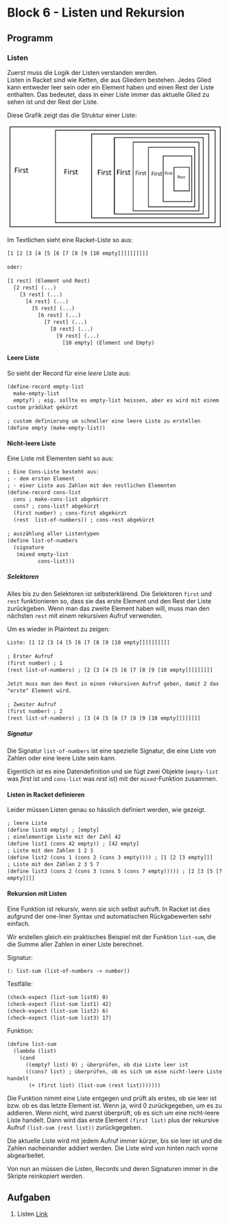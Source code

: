 # Block 6 - Listen und Rekursion

## Programm

### Listen

Zuerst muss die Logik der Listen verstanden werden.  
Listen in Racket sind wie Ketten, die aus Gliedern bestehen. Jedes Glied kann entweder leer sein oder ein Element haben und einen Rest der Liste enthalten. Das bedeutet, dass in einer Liste immer das aktuelle Glied zu sehen ist und der Rest der Liste.

Diese Grafik zeigt das die Struktur einer Liste:

![Listen](./assets/Listen.jpg)

Im Textlichen sieht eine Racket-Liste so aus:

```plaintext
[1 [2 [3 [4 [5 [6 [7 [8 [9 [10 empty]]]]]]]]]]

oder:

[1 rest] (Element und Rest)
  [2 rest] (...)
    [3 rest] (...)
      [4 rest] (...)
        [5 rest] (...)
          [6 rest] (...)
            [7 rest] (...)
              [8 rest] (...)
                [9 rest] (...)
                  [10 empty] (Element und Empty)
```

#### Leere Liste

So sieht der Record für eine _leere_ Liste aus:

```racket
(define-record empty-list
  make-empty-list
  empty?) ; eig. sollte es empty-list heissen, aber es wird mit einem custom prädikat gekürzt

; custom definierung um schneller eine leere Liste zu erstellen
(define empty (make-empty-list))
```

#### Nicht-leere Liste

Eine Liste mit Elementen sieht so aus:

```racket
; Eine Cons-Liste besteht aus:
; - dem ersten Element
; - einer Liste aus Zahlen mit den restlichen Elementen
(define-record cons-list
  cons ; make-cons-list abgekürzt
  cons? ; cons-list? abgekürzt
  (first number) ; cons-first abgekürzt
  (rest  list-of-numbers)) ; cons-rest abgekürzt

; auszählung aller Listentypen
(define list-of-numbers
  (signature
   (mixed empty-list
          cons-list)))
```

##### Selektoren

Alles bis zu den Selektoren ist selbsterklärend. Die Selektoren `first` und `rest` funktionieren so, dass sie das erste Element und den Rest der Liste zurückgeben. Wenn man das zweite Element haben will, muss man den nächsten `rest` mit einem rekursiven Aufruf verwenden.

Um es wieder in Plaintext zu zeigen:

```plaintext
Liste: [1 [2 [3 [4 [5 [6 [7 [8 [9 [10 empty]]]]]]]]]]

; Erster Aufruf
(first number) ; 1
(rest list-of-numbers) ; [2 [3 [4 [5 [6 [7 [8 [9 [10 empty]]]]]]]]]

Jetzt muss man den Rest in einen rekursiven Aufruf geben, damit 2 das "erste" Element wird.

; Zweiter Aufruf
(first number) ; 2
(rest list-of-numbers) ; [3 [4 [5 [6 [7 [8 [9 [10 empty]]]]]]]]
```

##### Signatur

Die Signatur `list-of-numbers` ist eine spezielle Signatur, die eine Liste von Zahlen oder eine leere Liste sein kann.

Eigentlich ist es eine Datendefinition und sie fügt zwei Objekte (`empty-list` was _first_ ist und `cons-list` was _rest_ ist) mit der `mixed`-Funktion zusammen.

#### Listen in Racket definieren

Leider müssen Listen genau so hässlich definiert werden, wie gezeigt.

```racket
; leere Liste
(define list0 empty) ; [empty]
; einelementige Liste mit der Zahl 42
(define list1 (cons 42 empty)) ; [42 empty]
; Liste mit den Zahlen 1 2 3
(define list2 (cons 1 (cons 2 (cons 3 empty)))) ; [1 [2 [3 empty]]]
; Liste mit den Zahlen 2 3 5 7
(define list3 (cons 2 (cons 3 (cons 5 (cons 7 empty))))) ; [2 [3 [5 [7 empty]]]]
```

#### Rekursion mit Listen

Eine Funktion ist rekursiv, wenn sie sich selbst aufruft. In Racket ist dies aufgrund der one-liner Syntax und automatischen Rückgabewerten sehr einfach.

Wir erstellen gleich ein praktisches Beispiel mit der Funktion `list-sum`, die die Summe aller Zahlen in einer Liste berechnet.

Signatur:

```racket
(: list-sum (list-of-numbers -> number))
```

Testfälle:

```racket
(check-expect (list-sum list0) 0)
(check-expect (list-sum list1) 42)
(check-expect (list-sum list2) 6)
(check-expect (list-sum list3) 17)
```

Funktion:

```racket
(define list-sum
  (lambda (list)
    (cond
      ((empty? list) 0) ; überprüfen, ob die Liste leer ist
      ((cons? list) ; überprüfen, ob es sich um eine nicht-leere Liste handelt
       (+ (first list) (list-sum (rest list)))))))
```

Die Funktion nimmt eine Liste entgegen und prüft als erstes, ob sie leer ist bzw. ob es das letzte Element ist. Wenn ja, wird 0 zurückgegeben, um es zu addieren. Wenn nicht, wird zuerst überprüft, ob es sich um eine nicht-leere Liste handelt. Dann wird das erste Element `(first list)` plus der rekursive Aufruf `(list-sum (rest list))` zurückgegeben.

Die aktuelle Liste wird mit jedem Aufruf immer kürzer, bis sie leer ist und die Zahlen nacheinander addiert werden. Die Liste wird von hinten nach vorne abgearbeitet.

Von nun an müssen die Listen, Records und deren Signaturen immer in die Skripte reinkopiert werden.

## Aufgaben

1. Listen [Link](../Tasks/6.1_Listen.md)
